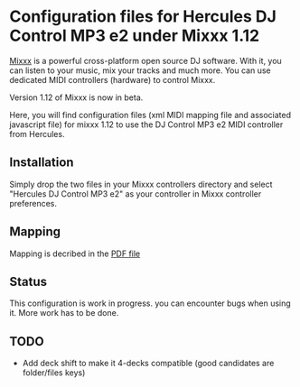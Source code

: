 Configuration files for Hercules DJ Control MP3 e2 under Mixxx 1.12
===================================================================


[Mixxx](http://mixxx.org) is a powerful cross-platform open source DJ software. With it, you can listen to your music, mix your tracks and much more. You can use dedicated MIDI controllers (hardware) to control Mixxx.

Version 1.12 of Mixxx is now in beta.

Here, you will find configuration files (xml MIDI mapping file and associated javascript file) for mixxx 1.12 to use the DJ Control MP3 e2 MIDI controller from Hercules. 

Installation
----------------

Simply drop the two files in your Mixxx controllers directory and select "Hercules DJ Control MP3 e2" as your controller in Mixxx controller preferences.


Mapping
------------

Mapping is decribed in the [PDF file](https://github.com/sblaisot/mixxx-controller-Hercules-dj-control-mp3-e2/blob/master/Mapping%20for%20Mixxx.pdf)

Status
-------

This configuration is work in progress. you can encounter bugs when using it.
More work has to be done.

TODO
------

- Add deck shift to make it 4-decks compatible (good candidates are folder/files keys)
